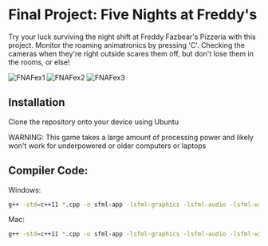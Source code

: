 # Final Project: Five Nights at Freddy's
Try your luck surviving the night shift at Freddy Fazbear's Pizzeria with this project. Monitor the roaming animatronics by pressing 'C'. Checking the cameras when they're right outside scares them off, but don't lose them in the rooms, or else!

![FNAFex1](https://github.com/user-attachments/assets/623dcd3c-8f4e-49e2-a9d9-1ff3667a6f4c)
![FNAFex2](https://github.com/user-attachments/assets/8e03d4e1-681a-44d4-9b67-9286c5d7cb1d)
![FNAFex3](https://github.com/user-attachments/assets/df770e50-b0b5-49b2-8f05-456be5c160de)

## Installation
Clone the repository onto your device using Ubuntu

WARNING: This game takes a large amount of processing power and likely won't work for underpowered or older computers or laptops

## Compiler Code:
Windows:
```bash
g++ -std=c++11 *.cpp -o sfml-app -lsfml-graphics -lsfml-audio -lsfml-window -lsfml-system
```
Mac:
```bash
g++ -std=c++11 *.cpp -o sfml-app -lsfml-graphics -lsfml-audio -lsfml-window -lsfml-system -I/usr/local/opt/sfml@2/include -L/usr/local/opt/sfml@2/lib
```

